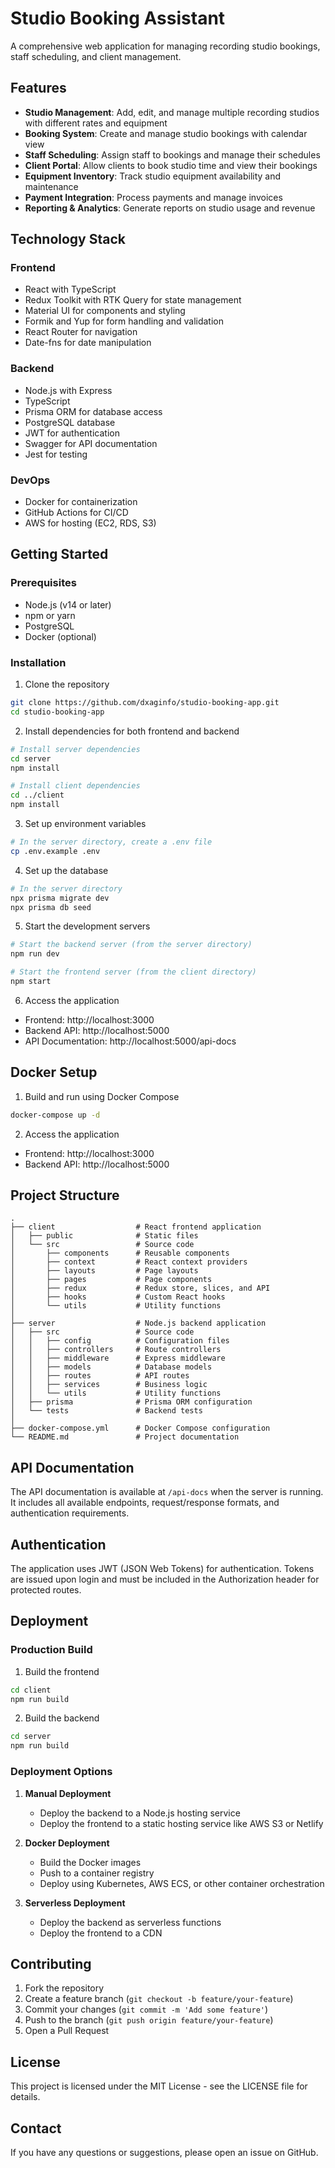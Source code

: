 # Studio Booking Assistant

A comprehensive web application for managing recording studio bookings, staff scheduling, and client management.

## Features

- **Studio Management**: Add, edit, and manage multiple recording studios with different rates and equipment
- **Booking System**: Create and manage studio bookings with calendar view
- **Staff Scheduling**: Assign staff to bookings and manage their schedules
- **Client Portal**: Allow clients to book studio time and view their bookings
- **Equipment Inventory**: Track studio equipment availability and maintenance
- **Payment Integration**: Process payments and manage invoices
- **Reporting & Analytics**: Generate reports on studio usage and revenue

## Technology Stack

### Frontend
- React with TypeScript
- Redux Toolkit with RTK Query for state management
- Material UI for components and styling
- Formik and Yup for form handling and validation
- React Router for navigation
- Date-fns for date manipulation

### Backend
- Node.js with Express
- TypeScript
- Prisma ORM for database access
- PostgreSQL database
- JWT for authentication
- Swagger for API documentation
- Jest for testing

### DevOps
- Docker for containerization
- GitHub Actions for CI/CD
- AWS for hosting (EC2, RDS, S3)

## Getting Started

### Prerequisites
- Node.js (v14 or later)
- npm or yarn
- PostgreSQL
- Docker (optional)

### Installation

1. Clone the repository
```bash
git clone https://github.com/dxaginfo/studio-booking-app.git
cd studio-booking-app
```

2. Install dependencies for both frontend and backend
```bash
# Install server dependencies
cd server
npm install

# Install client dependencies
cd ../client
npm install
```

3. Set up environment variables
```bash
# In the server directory, create a .env file
cp .env.example .env
```

4. Set up the database
```bash
# In the server directory
npx prisma migrate dev
npx prisma db seed
```

5. Start the development servers
```bash
# Start the backend server (from the server directory)
npm run dev

# Start the frontend server (from the client directory)
npm start
```

6. Access the application
- Frontend: http://localhost:3000
- Backend API: http://localhost:5000
- API Documentation: http://localhost:5000/api-docs

## Docker Setup

1. Build and run using Docker Compose
```bash
docker-compose up -d
```

2. Access the application
- Frontend: http://localhost:3000
- Backend API: http://localhost:5000

## Project Structure

```
.
├── client                  # React frontend application
│   ├── public              # Static files
│   └── src                 # Source code
│       ├── components      # Reusable components
│       ├── context         # React context providers
│       ├── layouts         # Page layouts
│       ├── pages           # Page components
│       ├── redux           # Redux store, slices, and API
│       ├── hooks           # Custom React hooks
│       └── utils           # Utility functions
│
├── server                  # Node.js backend application
│   ├── src                 # Source code
│   │   ├── config          # Configuration files
│   │   ├── controllers     # Route controllers
│   │   ├── middleware      # Express middleware
│   │   ├── models          # Database models
│   │   ├── routes          # API routes
│   │   ├── services        # Business logic
│   │   └── utils           # Utility functions
│   ├── prisma              # Prisma ORM configuration
│   └── tests               # Backend tests
│
├── docker-compose.yml      # Docker Compose configuration
└── README.md               # Project documentation
```

## API Documentation

The API documentation is available at `/api-docs` when the server is running. It includes all available endpoints, request/response formats, and authentication requirements.

## Authentication

The application uses JWT (JSON Web Tokens) for authentication. Tokens are issued upon login and must be included in the Authorization header for protected routes.

## Deployment

### Production Build

1. Build the frontend
```bash
cd client
npm run build
```

2. Build the backend
```bash
cd server
npm run build
```

### Deployment Options

1. **Manual Deployment**
   - Deploy the backend to a Node.js hosting service
   - Deploy the frontend to a static hosting service like AWS S3 or Netlify

2. **Docker Deployment**
   - Build the Docker images
   - Push to a container registry
   - Deploy using Kubernetes, AWS ECS, or other container orchestration

3. **Serverless Deployment**
   - Deploy the backend as serverless functions
   - Deploy the frontend to a CDN

## Contributing

1. Fork the repository
2. Create a feature branch (`git checkout -b feature/your-feature`)
3. Commit your changes (`git commit -m 'Add some feature'`)
4. Push to the branch (`git push origin feature/your-feature`)
5. Open a Pull Request

## License

This project is licensed under the MIT License - see the LICENSE file for details.

## Contact

If you have any questions or suggestions, please open an issue on GitHub.